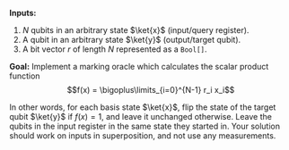 **Inputs:** 

1. $N$ qubits in an arbitrary state $\ket{x}$ (input/query register).
2. A qubit in an arbitrary state $\ket{y}$ (output/target qubit).
3. A bit vector $r$ of length $N$ represented as a `Bool[]`.

**Goal:** 
Implement a marking oracle which calculates the scalar product function
$$f(x) = \bigoplus\limits_{i=0}^{N-1} r_i x_i$$

In other words, for each basis state $\ket{x}$, flip the state of the target qubit $\ket{y}$ if $f(x) = 1$, and leave it unchanged otherwise.
Leave the qubits in the input register in the same state they started in. 
Your solution should work on inputs in superposition, and not use any measurements.
